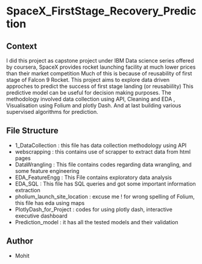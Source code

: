 # SpaceX_FirstStage_Recovery_Prediction
## Context
I did this project as capstone project under IBM Data science series offered by coursera, SpaceX provides rocket launching facility at much lower prices than their market competition 
Much of this is because of reusability of first stage of Falcon 9 Rocket. This project aims to explore data driven  approches to predict the success of first stage landing (or reusabiility)
This predictive model can be useful for decision making purposes. The methodology involved data collection using API, Cleaning and EDA , Visualisation using Folium and plotly Dash. 
And at last building various supervised algorithms for prediction.
## File Structure
* 1_DataCollection : this file has data collection methodology using API
* webscrapping : this contains use of scrapper to extract data from html pages
* DataWrangling : This file contains codes regarding data wrangling, and some feature engineering
* EDA_FeatureEngg : This File contains exploratory data analysis
* EDA_SQL : This file has SQL queries and got some important information extraction
* pholium_launch_site_location : excuse me ! for wrong spelling of Folium, this file has eda using maps
* PlotlyDash_for_Project : codes for using plotly dash, interactive executive dashboard
* Prediction_model : it has all the tested models and their validation
## Author 
* Mohit
